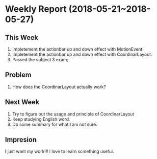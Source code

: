 # Weekly Report (2018-05-21~2018-05-27)

## This Week

1. Impletement the actionbar up and down effect with MotionEvent.
2. Impletement the actionbar up and down effect with CoordinarLayout.
3. Passed the subject 3 exam;

## Problem

1. How does the CoordinarLayout actually work?

## Next Week

1. Try to figure out the usage and principle of CoordinarLayout
2. Keep studying English word.
4. Do some summary for what I am not sure.

## Impresion

I just want my work!!! I love to learn something useful.
